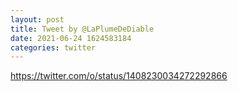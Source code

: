 ```yaml
--- 
layout: post 
title: Tweet by @LaPlumeDeDiable 
date: 2021-06-24 1624583184 
categories: twitter 
--- 
```

https://twitter.com/o/status/1408230034272292866